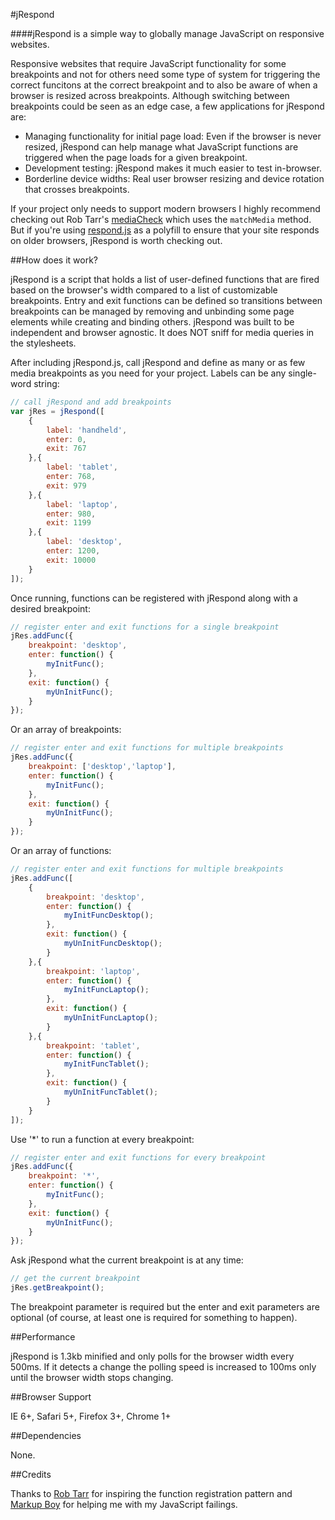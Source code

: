 #jRespond

####jRespond is a simple way to globally manage JavaScript on responsive websites.

Responsive websites that require JavaScript functionality for some breakpoints and not for others need some type of system for triggering the correct funcitons at the correct breakpoint and to also be aware of when a browser is resized across breakpoints. Although switching between breakpoints could be seen as an edge case, a few applications for jRespond are:

* Managing functionality for initial page load: Even if the browser is never resized, jRespond can help manage what JavaScript functions are triggered when the page loads for a given breakpoint.
* Development testing: jRespond makes it much easier to test in-browser.
* Borderline device widths: Real user browser resizing and device rotation that crosses breakpoints.

If your project only needs to support modern browsers I highly recommend checking out Rob Tarr's <a href="https://github.com/sparkbox/mediaCheck">mediaCheck</a> which uses the <code>matchMedia</code> method. But if you're using <a href="https://github.com/scottjehl/Respond">respond.js</a> as a polyfill to ensure that your site responds on older browsers, jRespond is worth checking out.

##How does it work?

jRespond is a script that holds a list of user-defined functions that are fired based on the browser's width compared to a list of customizable breakpoints. Entry and exit functions can be defined so transitions between breakpoints can be managed by removing and unbinding some page elements while creating and binding others. jRespond was built to be independent and browser agnostic. It does NOT sniff for media queries in the stylesheets.

After including jRespond.js, call jRespond and define as many or as few media breakpoints as you need for your project. Labels can be any single-word string:

``` JavaScript
// call jRespond and add breakpoints
var jRes = jRespond([
	{
		label: 'handheld',
		enter: 0,
		exit: 767
	},{
		label: 'tablet',
		enter: 768,
		exit: 979
	},{
		label: 'laptop',
		enter: 980,
		exit: 1199
	},{
		label: 'desktop',
		enter: 1200,
		exit: 10000
	}
]);
```

Once running, functions can be registered with jRespond along with a desired breakpoint:

``` JavaScript
// register enter and exit functions for a single breakpoint
jRes.addFunc({
	breakpoint: 'desktop',
	enter: function() {
		myInitFunc();
	},
	exit: function() {
		myUnInitFunc();
	}
});
```

Or an array of breakpoints:

``` JavaScript
// register enter and exit functions for multiple breakpoints
jRes.addFunc({
	breakpoint: ['desktop','laptop'],
	enter: function() {
		myInitFunc();
	},
	exit: function() {
		myUnInitFunc();
	}
});
```

Or an array of functions:

``` JavaScript
// register enter and exit functions for multiple breakpoints
jRes.addFunc([
	{
		breakpoint: 'desktop',
		enter: function() {
			myInitFuncDesktop();
		},
		exit: function() {
			myUnInitFuncDesktop();
		}
	},{
		breakpoint: 'laptop',
		enter: function() {
			myInitFuncLaptop();
		},
		exit: function() {
			myUnInitFuncLaptop();
		}
	},{
		breakpoint: 'tablet',
		enter: function() {
			myInitFuncTablet();
		},
		exit: function() {
			myUnInitFuncTablet();
		}
	}
]);
```

Use '*' to run a function at every breakpoint:

``` JavaScript
// register enter and exit functions for every breakpoint
jRes.addFunc({
	breakpoint: '*',
	enter: function() {
		myInitFunc();
	},
	exit: function() {
		myUnInitFunc();
	}
});
```

Ask jRespond what the current breakpoint is at any time:

``` JavaScript
// get the current breakpoint
jRes.getBreakpoint();
```

The breakpoint parameter is required but the enter and exit parameters are optional (of course, at least one is required for something to happen).

##Performance

jRespond is 1.3kb minified and only polls for the browser width every 500ms. If it detects a change the polling speed is increased to 100ms only until the browser width stops changing.

##Browser Support

IE 6+, Safari 5+, Firefox 3+, Chrome 1+

##Dependencies

None.

##Credits

Thanks to <a href="http://seesparkbox.com/foundry/author/rob_tarr">Rob Tarr</a> for inspiring the function registration pattern and <a href="http://markupboy.com/">Markup Boy</a> for helping me with my JavaScript failings.